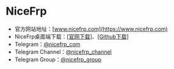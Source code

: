 # NiceFrp
- 官方网站地址：[www.nicefrp.com](https://www.nicefrp.com)
- NiceFrp桌面端下载：[[官网下载]](https://www.nicefrp.com/download)、[[Github下载]](https://github.com/nicefrp/NiceFrp-Desktop/releases)
- Telegram：[@nicefrp_com](https://t.me/nicefrp_com)
- Telegram Channel：[@nicefrp_channel](https://t.me/nicefrp_channel)
- Telegram Group：[@nicefrp_group](https://t.me/nicefrp_group)
